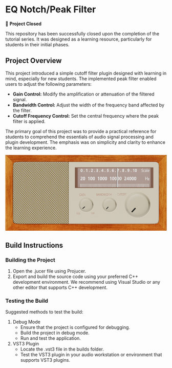 ﻿# EQ Notch/Peak Filter

🎉 **Project Closed**

This repository has been successfully closed upon the completion of the tutorial series. It was designed as a learning resource, particularly for students in their initial phases.

## Project Overview

This project introduced a simple cutoff filter plugin designed with learning in mind, especially for new students. The implemented peak filter enabled users to adjust the following parameters:

- **Gain Control:** Modify the amplification or attenuation of the filtered signal.
- **Bandwidth Control:** Adjust the width of the frequency band affected by the filter.
- **Cutoff Frequency Control:** Set the central frequency where the peak filter is applied.

The primary goal of this project was to provide a practical reference for students to comprehend the essentials of audio signal processing and plugin development. The emphasis was on simplicity and clarity to enhance the learning experience.

![UI Screenshot](/UI.png)

## Build Instructions

### Building the Project
1. Open the .jucer file using Projucer.
2. Export and build the source code using your preferred C++ development environment. We recommend using Visual Studio or any other editor that supports C++ development.

### Testing the Build
Suggested methods to test the build:
1. Debug Mode
   - Ensure that the project is configured for debugging.
   - Build the project in debug mode.
   - Run and test the application.
2. VST3 Plugin
   - Locate the .vst3 file in the builds folder.
   - Test the VST3 plugin in your audio workstation or environment that supports VST3 plugins.

